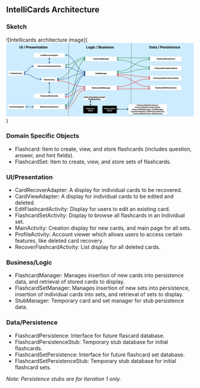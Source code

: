 ## IntelliCards Architecture

### Sketch

![Intellicards architecture image](![Alt text](<IntelliCards Design.png>)) 

### Domain Specific Objects

- Flashcard: Item to create, view, and store flashcards (includes question, answer, and hint fields). 
- FlashcardSet: Item to create, view, and store sets of flashcards.

### UI/Presentation

- CardRecoverAdapter: A display for individual cards to be recovered.
- CardViewAdapter: A display for individual cards to be edited and deleted.
- EditFlashcardActivity: Display for users to edit an existing card.
- FlashcardSetActivity: Display to browse all flashcards in an individual set.
- MainActivity: Creation display for new cards, and main page for all sets.
- ProfileActivity: Account viewer which allows users to access certain features, like deleted card recovery.
- RecoverFlashcardActivity: List display for all deleted cards.

### Business/Logic

- FlashcardManager: Manages insertion of new cards into persistence data, and retrieval of stored cards to display.
- FlashcardSetManager: Manages insertion of new sets into persistence, insertion of individual cards into sets, and retrieval of sets to display.
- StubManager: Temporary card and set manager for stub persistence data.

### Data/Persistence

- FlashcardPersistence: Interface for future flascard database.
- FlashcardPersistenceStub: Temporary stub database for initial flashcards.
- FlashcardSetPersistence: Interface for future flashcard set database.
- FlashcardSetPersistenceStub: Temporary stub database for initial flashcard sets.

*Note: Persistence stubs are for Iteration 1 only.*
